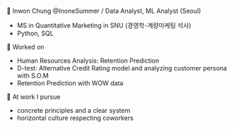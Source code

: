 👋 Inwon Chung @InoneSummer / Data Analyst, ML Analyst (Seoul)    
- MS in Quantitative Marketing in SNU (경영학-계량마케팅 석사)
- Python, SQL 

🌱 Worked on  
-  Human Resources Analysis: Retention Prediction
-  D-test: Alternative Credit Rating model and analyzing customer persona with S.O.M
-  Retention Prediction with WOW data 


💞️ At work I pursue 
- concrete principles and a clear system      
- horizontal culture respecting coworkers  



<!---
InoneSummer/InoneSummer is a ✨ special ✨ repository because its `README.md` (this file) appears on your GitHub profile.
You can click the Preview link to take a look at your changes.
--->
